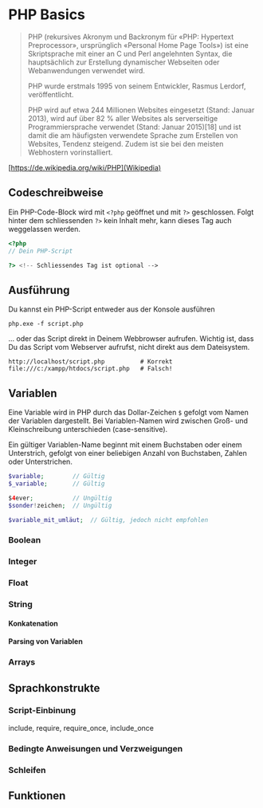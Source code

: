 # PHP Basics

> PHP (rekursives Akronym und Backronym für «PHP: Hypertext Preprocessor», ursprünglich «Personal Home Page Tools») ist eine Skriptsprache mit einer an C und Perl angelehnten Syntax, die hauptsächlich zur Erstellung dynamischer Webseiten oder Webanwendungen verwendet wird.
> 
> PHP wurde erstmals 1995 von seinem Entwickler, Rasmus Lerdorf, veröffentlicht.
> 
> PHP wird auf etwa 244 Millionen Websites eingesetzt (Stand: Januar 2013), wird auf über 82 % aller Websites als serverseitige Programmiersprache verwendet (Stand: Januar 2015)[18] und ist damit die am häufigsten verwendete Sprache zum Erstellen von Websites, Tendenz steigend. Zudem ist sie bei den meisten Webhostern vorinstalliert.

[https://de.wikipedia.org/wiki/PHP](Wikipedia)

## Codeschreibweise

Ein PHP-Code-Block wird mit `<?php` geöffnet und mit `?>` geschlossen. Folgt hinter dem schliessenden `?>`  kein Inhalt mehr, kann dieses Tag auch weggelassen werden.

```php
<?php
// Dein PHP-Script

?> <!-- Schliessendes Tag ist optional -->
```

## Ausführung

Du kannst ein PHP-Script entweder aus der Konsole ausführen

```
php.exe -f script.php
```

... oder das Script direkt in Deinem Webbrowser aufrufen. Wichtig ist, dass Du das Script vom Webserver aufrufst, nicht direkt aus dem Dateisystem.

```
http://localhost/script.php          # Korrekt
file:///c:/xampp/htdocs/script.php   # Falsch!
```

## Variablen

Eine Variable wird in PHP durch das Dollar-Zeichen `$` gefolgt vom Namen der Variablen dargestellt. Bei Variablen-Namen wird zwischen Groß- und Kleinschreibung unterschieden (case-sensitive).

Ein gültiger Variablen-Name beginnt mit einem Buchstaben oder einem Unterstrich, gefolgt von einer beliebigen Anzahl von Buchstaben, Zahlen oder Unterstrichen.

```php
$variable;        // Gültig
$_variable;       // Gültig

$4ever;           // Ungültig
$sonder!zeichen;  // Ungültig

$variable_mit_umläut;  // Gültig, jedoch nicht empfohlen
```


### Boolean

### Integer

### Float

### String

#### Konkatenation

#### Parsing von Variablen

### Arrays

## Sprachkonstrukte

### Script-Einbinung

include, require, require_once, include_once

### Bedingte Anweisungen und Verzweigungen

### Schleifen

## Funktionen